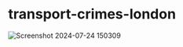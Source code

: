 # transport-crimes-london

![Screenshot 2024-07-24 150309](https://github.com/user-attachments/assets/53d0b4ea-752f-4f2d-8d85-192829dbfc3d)
